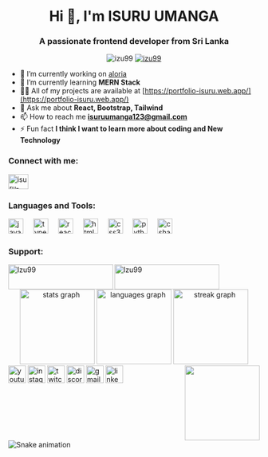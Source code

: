 <h1 align="center">Hi 👋, I'm ISURU UMANGA</h1>
<h3 align="center">A passionate frontend developer from Sri Lanka</h3>

<p align="center">
  <img src="https://komarev.com/ghpvc/?username=izu99&label=Profile%20views&color=0e75b6&style=flat" alt="izu99" />
  <a href="https://github.com/ryo-ma/github-profile-trophy">
    <img src="https://github-profile-trophy.vercel.app/?username=izu99" alt="izu99" />
  </a>
</p>

- 🔭 I’m currently working on [aloria](https://testing-75de8.web.app/)
- 🌱 I’m currently learning **MERN Stack**
- 👨‍💻 All of my projects are available at [https://portfolio-isuru.web.app/](https://portfolio-isuru.web.app/)
- 💬 Ask me about **React, Bootstrap, Tailwind**
- 📫 How to reach me **isuruumanga123@gmail.com**
- ⚡ Fun fact **I think I want to learn more about coding and New Technology**

<h3 align="left">Connect with me:</h3>
<p align="left">
  <a href="https://linkedin.com/in/isuru-umanga-280672213" target="blank">
    <img align="center" src="https://raw.githubusercontent.com/rahuldkjain/github-profile-readme-generator/master/src/images/icons/Social/linked-in-alt.svg" alt="isuru-umanga-280672213" height="30" width="40" />
  </a>
</p>

<h3 align="left">Languages and Tools:</h3>
<div align="left">
  <img src="https://cdn.jsdelivr.net/gh/devicons/devicon/icons/javascript/javascript-original.svg" height="30" alt="javascript logo" />
  <img width="12" />
  <img src="https://cdn.jsdelivr.net/gh/devicons/devicon/icons/typescript/typescript-original.svg" height="30" alt="typescript logo" />
  <img width="12" />
  <img src="https://cdn.jsdelivr.net/gh/devicons/devicon/icons/react/react-original.svg" height="30" alt="react logo" />
  <img width="12" />
  <img src="https://cdn.jsdelivr.net/gh/devicons/devicon/icons/html5/html5-original.svg" height="30" alt="html5 logo" />
  <img width="12" />
  <img src="https://cdn.jsdelivr.net/gh/devicons/devicon/icons/css3/css3-original.svg" height="30" alt="css3 logo" />
  <img width="12" />
  <img src="https://cdn.jsdelivr.net/gh/devicons/devicon/icons/python/python-original.svg" height="30" alt="python logo" />
  <img width="12" />
  <img src="https://cdn.jsdelivr.net/gh/devicons/devicon/icons/csharp/csharp-original.svg" height="30" alt="csharp logo" />
</div>

<h3 align="left">Support:</h3>
<p>
  <a href="https://www.buymeacoffee.com/Izu99">
    <img align="left" src="https://cdn.buymeacoffee.com/buttons/v2/default-yellow.png" height="50" width="210" alt="Izu99" />
  </a>
  <a href="https://ko-fi.com/Izu99">
    <img align="left" src="https://cdn.ko-fi.com/cdn/kofi3.png?v=3" height="50" width="210" alt="Izu99" />
  </a>
</p>
<br><br>

<div align="center">
  <img src="https://github-readme-stats.vercel.app/api?username=izu99&hide_title=false&hide_rank=false&show_icons=true&include_all_commits=true&count_private=true&disable_animations=true&theme=dracula&locale=en&hide_border=false" height="150" alt="stats graph" />
  <img src="https://github-readme-stats.vercel.app/api/top-langs?username=izu99&locale=en&hide_title=false&layout=compact&card_width=320&langs_count=5&theme=dracula&hide_border=false" height="150" alt="languages graph" />
  <img src="https://github-readme-streak-stats.herokuapp.com/?user=izu99&theme=dracula&hide_border=false" height="150" alt="streak graph" />
</div>

<img align="right" height="150" src="https://i.imgflip.com/65efzo.gif" />

<div align="left">
  <img src="https://img.shields.io/static/v1?message=Youtube&logo=youtube&label=&color=FF0000&logoColor=white&labelColor=&style=for-the-badge" height="35" alt="youtube logo" />
  <img src="https://img.shields.io/static/v1?message=Instagram&logo=instagram&label=&color=E4405F&logoColor=white&labelColor=&style=for-the-badge" height="35" alt="instagram logo" />
  <img src="https://img.shields.io/static/v1?message=Twitch&logo=twitch&label=&color=9146FF&logoColor=white&labelColor=&style=for-the-badge" height="35" alt="twitch logo" />
  <img src="https://img.shields.io/static/v1?message=Discord&logo=discord&label=&color=7289DA&logoColor=white&labelColor=&style=for-the-badge" height="35" alt="discord logo" />
  <img src="https://img.shields.io/static/v1?message=Gmail&logo=gmail&label=&color=D14836&logoColor=white&labelColor=&style=for-the-badge" height="35" alt="gmail logo" />
  <img src="https://img.shields.io/static/v1?message=LinkedIn&logo=linkedin&label=&color=0077B5&logoColor=white&labelColor=&style=for-the-badge" height="35" alt="linkedin logo" />
</div>

<br clear="both">

<img src="https://raw.githubusercontent.com/maurodesouza/maurodesouza/output/snake.svg" alt="Snake animation" />
